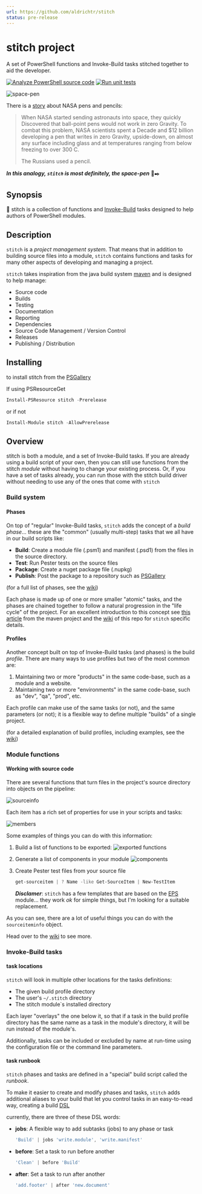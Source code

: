 ```yaml
---
url: https://github.com/aldrichtr/stitch
status: pre-release
---
```


# stitch project

A set of PowerShell functions and Invoke-Build tasks stitched together to aid
the developer.

[![Analyze PowerShell source code](https://github.com/aldrichtr/stitch/actions/workflows/cicd-run-pssa.yml/badge.svg)](https://github.com/aldrichtr/stitch/actions/workflows/cicd-run-pssa.yml)
[![Run unit tests](https://github.com/aldrichtr/stitch/actions/workflows/cicd-run-unit-tests.yml/badge.svg)](https://github.com/aldrichtr/stitch/actions/workflows/cicd-run-unit-tests.yml)

![space-pen](docs/images/space-pen.jpg)

There is a [story][1] about NASA pens and pencils:

> When NASA started sending astronauts into space, they quickly Discovered that
> ball-point pens would not work in zero Gravity. To combat this problem, NASA
> scientists spent a Decade and $12 billion developing a pen that writes in zero
> Gravity, upside-down, on almost any surface including glass and at
> temperatures ranging from below freezing to over 300 C.
>
> The Russians used a pencil.

***In this analogy, `stitch` is most definitely, the space-pen*** :rocket::black_nib:


## Synopsis

🧵 stitch is a collection of functions and [Invoke-Build][2] tasks designed to
help authors of PowerShell modules.

## Description

`stitch` is a *project management system*.  That means that in addition to
building source files into a module, `stitch` contains functions and tasks for
many other aspects of developing and managing a project.

`stitch` takes inspiration from the java build system [maven][3] and is designed
to help manage:

- Source code
- Builds
- Testing
- Documentation
- Reporting
- Dependencies
- Source Code Management / Version Control
- Releases
- Publishing / Distribution

## Installing

to install stitch from the [PSGallery][4]

If using PSResourceGet

```powershell
Install-PSResource stitch -Prerelease
```

or if not

```powershell
Install-Module stitch -AllowPrerelease
```

## Overview

stitch is both a module, and a set of Invoke-Build tasks.  If you are already
using a build script of your own, then you can still use functions from the
stitch *module* without having to change your existing process.  Or, if you have
a set of tasks already, you can run those with the stitch build driver without
needing to use any of the ones that come with `stitch`

### Build system

#### Phases

On top of "regular" Invoke-Build tasks, `stitch` adds the concept of a *build
phase*... these are the "common" (usually multi-step) tasks that we all have in
our build scripts like:

- **Build**: Create a module file (.psm1) and manifest (.psd1) from the files in
  the source directory.
- **Test**: Run Pester tests on the source files
- **Package**: Create a nuget package file (.nupkg)
- **Publish**: Post the package to a repository such as [PSGallery][4]

(for a full list of phases, see the [wiki][6])

Each phase is made up of one or more smaller "atomic" tasks, and the phases
are chained together to follow a natural progression in the "life cycle" of the
project. For an excellent introduction to this concept see [this article][7] from
the maven project and the [wiki][6] of this repo for `stitch` specific details.

#### Profiles

Another concept built on top of Invoke-Build tasks (and phases) is the build
*profile*.  There are many ways to use profiles but two of the most common are:

1. Maintaining two or more "products" in the same code-base, such as a module
   and a website.
1. Maintaining two or more "environments" in the same code-base, such as "dev",
   "qa", "prod", etc.

Each profile can make use of the same tasks (or not), and the same parameters
(or not); it is a flexible way to define multiple "builds" of a single project.

(for a detailed explanation of build profiles, including examples, see the [wiki][6])

### Module functions

#### Working with source code

There are several functions that turn files in the project's source directory
into objects on the pipeline:

![sourceinfo](docs/images/get-sourceitem-screenshot.png)

Each item has a rich set of properties for use in your scripts and tasks:

![members](docs/images/sourceitem-members-screenshot.png)

Some examples of things you can do with this information:

1. Build a list of functions to be exported:
   ![exported functions](docs/images/get-exported-functions.png)
1. Generate a list of components in your module
   ![components](docs/images/get-components.png)
1. Create Pester test files from your source file

   ```powershell
   get-sourceitem | ? Name -like Get-SourceItem | New-TestItem
   ```

   ***Disclamer***: `stitch` has a few templates that are based on the [EPS][5]
   module... they work *ok* for simple things, but I'm looking for a suitable
   replacement.

As you can see, there are a lot of useful things you can do with the
`sourceiteminfo` object.

Head over to the [wiki][6] to see more.

### Invoke-Build tasks


#### task locations

`stitch` will look in multiple other locations for the tasks definitions:

- The given build profile directory
- The user's `~/.stitch` directory
- The stitch module`s installed directory

Each layer "overlays" the one below it, so that if a task in the build profile
directory has the same name as a task in the module's directory, it will be run
instead of the module's.

Additionally, tasks can be included or excluded by name at run-time using the
configuration file or the command line parameters.

#### task runbook

`stitch` phases and tasks are defined in a "special" build script called the
*runbook*.

To make it easier to create and modify phases and tasks, `stitch` adds
additional aliases to your build that let you control tasks in an easy-to-read
way, creating a build [DSL][8]

currently, there are three of these DSL words:

- **jobs**: A flexible way to add subtasks (jobs) to any phase or task

  ```powershell
  'Build' | jobs 'write.module', 'write.manifest'
  ```

- **before**: Set a task to run before another

  ```powershell
  'Clean' | before 'Build'
  ```

- **after**: Set a task to run after another

  ```powershell
  'add.footer' | after 'new.document'
  ```

[1]: https://www.snopes.com/fact-check/the-write-stuff/
[2]: https://github.com/nightroman/Invoke-Build
[3]: https://maven.apache.org/guides/getting-started/index.html#what-is-maven
[4]: https://www.powershellgallery.com/
[5]: https://github.com/straightdave/EPS
[6]: https://github.com/aldrichtr/stitch/wiki
[7]: https://maven.apache.org/guides/introduction/introduction-to-the-lifecycle.html
[8]: https://en.wikipedia.org/wiki/Domain-specific_language
